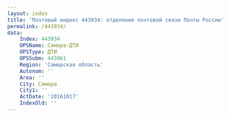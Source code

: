 ```yaml
---
layout: index
title: 'Почтовый индекс 443934: отделение почтовой связи Почты России'
permalink: /443934/
data:
    Index: 443934
    OPSName: Самара-ДТИ
    OPSType: ДТИ
    OPSSubm: 443961
    Region: 'Самарская область'
    Autonom: ''
    Area: ''
    City: Самара
    City1: ''
    ActDate: '20161017'
    IndexOld: ''
---
```

